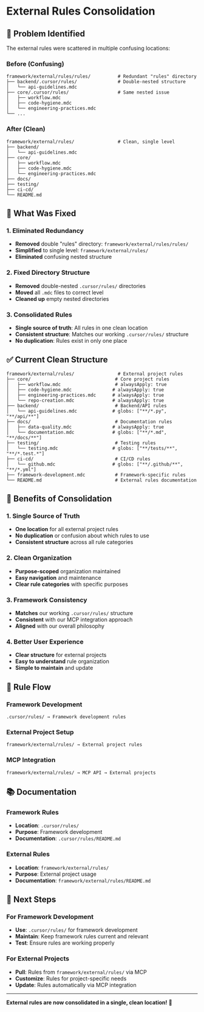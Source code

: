 # External Rules Consolidation

## 🚨 **Problem Identified**

The external rules were scattered in multiple confusing locations:

### **Before (Confusing)**
```
framework/external/rules/rules/          # Redundant "rules" directory
├── backend/.cursor/rules/               # Double-nested structure
│   └── api-guidelines.mdc
├── core/.cursor/rules/                  # Same nested issue
│   ├── workflow.mdc
│   ├── code-hygiene.mdc
│   └── engineering-practices.mdc
└── ...
```

### **After (Clean)**
```
framework/external/rules/                # Clean, single level
├── backend/
│   └── api-guidelines.mdc
├── core/
│   ├── workflow.mdc
│   ├── code-hygiene.mdc
│   └── engineering-practices.mdc
├── docs/
├── testing/
├── ci-cd/
└── README.md
```

## 🔧 **What Was Fixed**

### **1. Eliminated Redundancy**
- **Removed** double "rules" directory: `framework/external/rules/rules/`
- **Simplified** to single level: `framework/external/rules/`
- **Eliminated** confusing nested structure

### **2. Fixed Directory Structure**
- **Removed** double-nested `.cursor/rules/` directories
- **Moved** all `.mdc` files to correct level
- **Cleaned up** empty nested directories

### **3. Consolidated Rules**
- **Single source of truth**: All rules in one clean location
- **Consistent structure**: Matches our working `.cursor/rules/` structure
- **No duplication**: Rules exist in only one place

## ✅ **Current Clean Structure**

```
framework/external/rules/                # External project rules
├── core/                               # Core project rules
│   ├── workflow.mdc                    # alwaysApply: true
│   ├── code-hygiene.mdc               # alwaysApply: true
│   ├── engineering-practices.mdc      # alwaysApply: true
│   └── repo-creation.mdc              # alwaysApply: true
├── backend/                            # Backend/API rules
│   └── api-guidelines.mdc             # globs: ["**/*.py", "**/api/**"]
├── docs/                               # Documentation rules
│   ├── data-quality.mdc               # alwaysApply: true
│   └── documentation.mdc              # globs: ["**/*.md", "**/docs/**"]
├── testing/                            # Testing rules
│   └── testing.mdc                    # globs: ["**/tests/**", "**/*.test.*"]
├── ci-cd/                              # CI/CD rules
│   └── github.mdc                     # globs: ["**/.github/**", "**/*.yml"]
├── framework-development.mdc           # Framework-specific rules
└── README.md                           # External rules documentation
```

## 🎯 **Benefits of Consolidation**

### **1. Single Source of Truth**
- **One location** for all external project rules
- **No duplication** or confusion about which rules to use
- **Consistent structure** across all rule categories

### **2. Clean Organization**
- **Purpose-scoped** organization maintained
- **Easy navigation** and maintenance
- **Clear rule categories** with specific purposes

### **3. Framework Consistency**
- **Matches** our working `.cursor/rules/` structure
- **Consistent** with our MCP integration approach
- **Aligned** with our overall philosophy

### **4. Better User Experience**
- **Clear structure** for external projects
- **Easy to understand** rule organization
- **Simple to maintain** and update

## 🔄 **Rule Flow**

### **Framework Development**
```
.cursor/rules/ → Framework development rules
```

### **External Project Setup**
```
framework/external/rules/ → External project rules
```

### **MCP Integration**
```
framework/external/rules/ → MCP API → External projects
```

## 📚 **Documentation**

### **Framework Rules**
- **Location**: `.cursor/rules/`
- **Purpose**: Framework development
- **Documentation**: `.cursor/rules/README.md`

### **External Rules**
- **Location**: `framework/external/rules/`
- **Purpose**: External project usage
- **Documentation**: `framework/external/rules/README.md`

## 🚀 **Next Steps**

### **For Framework Development**
- **Use**: `.cursor/rules/` for framework development
- **Maintain**: Keep framework rules current and relevant
- **Test**: Ensure rules are working properly

### **For External Projects**
- **Pull**: Rules from `framework/external/rules/` via MCP
- **Customize**: Rules for project-specific needs
- **Update**: Rules automatically via MCP integration

---

**External rules are now consolidated in a single, clean location!** 🎯
